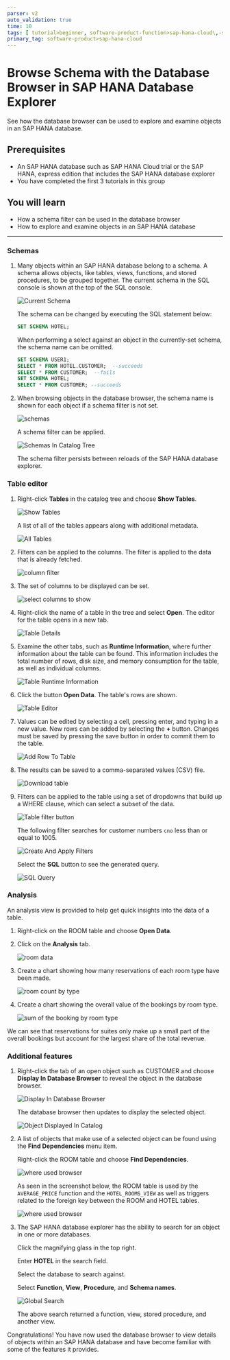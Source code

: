 ```yaml
---
parser: v2
auto_validation: true
time: 10
tags: [ tutorial>beginner, software-product-function>sap-hana-cloud\,-sap-hana-database, software-product>sap-hana, software-product>sap-hana\,-express-edition]
primary_tag: software-product>sap-hana-cloud
---
```


# Browse Schema with the Database Browser in SAP HANA Database Explorer
<!-- description --> See how the database browser can be used to explore and examine objects in an SAP HANA database.

## Prerequisites
- An SAP HANA database such as SAP HANA Cloud trial or the SAP HANA, express edition that includes the SAP HANA database explorer
- You have completed the first 3 tutorials in this group

## You will learn
  - How a schema filter can be used in the database browser
  - How to explore and examine objects in an SAP HANA database

---

### Schemas


1. Many objects within an SAP HANA database belong to a schema.  A schema allows objects, like tables, views, functions, and stored procedures, to be grouped together.  The current schema in the SQL console is shown at the top of the SQL console.  

    ![Current Schema](CurrentSchema.png)

    The schema can be changed by executing the SQL statement below:

    ```SQL
    SET SCHEMA HOTEL;
    ```

    When performing a select against an object in the currently-set schema, the schema name can be omitted.

    ```SQL
    SET SCHEMA USER1;
    SELECT * FROM HOTEL.CUSTOMER;  --succeeds
    SELECT * FROM CUSTOMER;  --fails
    SET SCHEMA HOTEL;
    SELECT * FROM CUSTOMER; --succeeds
    ```

2. When browsing objects in the database browser, the schema name is shown for each object if a schema filter is not set.

    ![schemas](schemas.png)

    A schema filter can be applied.

    ![Schemas In Catalog Tree](schemaFilter2.png)

    The schema filter persists between reloads of the SAP HANA database explorer.


### Table editor


1. Right-click **Tables** in the catalog tree and choose **Show Tables**.  

    ![Show Tables](ShowTables.png)

    A list of all of the tables appears along with additional metadata.

    ![All Tables](AllTables.png)

2.  Filters can be applied to the columns.  The filter is applied to the data that is already fetched.

    ![column filter](column-filter.png)


3. The set of columns to be displayed can be set.

    ![select columns to show](hide-show-columns.png)

4. Right-click the name of a table in the tree and select **Open**.  The editor for the table opens in a new tab.

    ![Table Details](TableDetails.png)

5. Examine the other tabs, such as **Runtime Information**, where further information about the table can be found. This information includes the total number of rows, disk size, and memory consumption for the table, as well as individual columns.

    ![Table Runtime Information](TableRuntimeInfo.png)

6. Click the button **Open Data**.  The table's rows are shown.

    ![Table Editor](TableEditor.png)

7. Values can be edited by selecting a cell, pressing enter, and typing in a new value.  New rows can be added by selecting the **+** button.  Changes must be saved by pressing the save button in order to commit them to the table.

    ![Add Row To Table](InsertRow.png)

8. The results can be saved to a comma-separated values (CSV) file.

    ![Download table](download.png)

9. Filters can be applied to the table using a set of dropdowns that build up a WHERE clause, which can select a subset of the data.  

    ![Table filter button](filterButton.png)

    The following filter searches for customer numbers `cno` less than or equal to 1005.

    ![Create And Apply Filters](CreateFilters.png)

    Select the **SQL** button to see the generated query.

    ![SQL Query](SQLQuery.png)



### Analysis

An analysis view is provided to help get quick insights into the data of a table.

1. Right-click on the ROOM table and choose **Open Data**.

2. Click on the **Analysis** tab.

    ![room data](room-data.png)

3. Create a chart showing how many reservations of each room type have been made.

    ![room count by type](room-count-by-type.png)

4. Create a chart showing the overall value of the bookings by room type.

    ![sum of the booking by room type](room-price-sum.png)

We can see that reservations for suites only make up a small part of the overall bookings but account for the largest share of the total revenue.



### Additional features


1. Right-click the tab of an open object such as CUSTOMER and choose  **Display In Database Browser** to reveal the object in the database browser.

    ![Display In Database Browser](DisplayInDatabaseBrowser.png)

    The database browser then updates to display the selected object.

    ![Object Displayed In Catalog](ObjectOpenedInCatalog.png)

2.  A list of objects that make use of a selected object can be found using the **Find Dependencies** menu item.  

    Right-click the ROOM table and choose **Find Dependencies**.

    ![where used browser](where-used.png)

    As seen in the screenshot below, the ROOM table is used by the `AVERAGE_PRICE` function and the `HOTEL_ROOMS_VIEW` as well as triggers related to the foreign key between the ROOM and HOTEL tables.

    ![where used browser](where-used2.png)

3. The SAP HANA database explorer has the ability to search for an object in one or more databases.

    Click the magnifying glass in the top right.  

    Enter **HOTEL** in the search field.  

    Select the database to search against.  

    Select **Function**, **View**, **Procedure**, and **Schema names**.  

    ![Global Search](GlobalSearch.png)

    The above search returned a function, view, stored procedure, and another view.

Congratulations! You have now used the database browser to view details of objects within an SAP HANA database and have become familiar with some of the features it provides.


